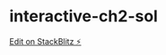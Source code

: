 # interactive-ch2-sol

[Edit on StackBlitz ⚡️](https://stackblitz.com/edit/interactive-ch-sol-ieb6b2)